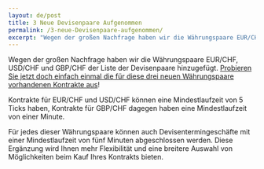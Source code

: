 ```yaml
---
layout: de/post
title: 3 Neue Devisenpaare Aufgenommen
permalink: /3-neue-Devisenpaare-aufgenommen/
excerpt: "Wegen der großen Nachfrage haben wir die Währungspaare EUR/CHF, USD/CHF und GBP/CHF der Liste der Devisenpaare hinzugefügt. Probieren Sie jetzt doch einfach einmal die für diese drei neuen Währungspaare...."  
---
```


Wegen der großen Nachfrage haben wir die Währungspaare EUR/CHF, USD/CHF und GBP/CHF der Liste der Devisenpaare hinzugefügt. [Probieren Sie jetzt doch einfach einmal die für diese drei neuen Währungspaare vorhandenen Kontrakte aus](https://www.binary.com/d/trade.cgi?market=forex&time=5m&form_name=risefall&expiry_type=duration&amount_type=payout&H=S0P&currency=USD&underlying_symbol=frxEURCHF&amount=100&date_start=now&type=CALL&L=S0P&l=DE&utm_source=blog&utm_medium=social&utm_campaign=whatsnew)!

Kontrakte für EUR/CHF und USD/CHF können eine Mindestlaufzeit von 5 Ticks haben, Kontrakte für GBP/CHF dagegen haben eine Mindestlaufzeit von einer Minute. 

Für jedes dieser Währungspaare können auch Devisentermingeschäfte mit einer Mindestlaufzeit von fünf Minuten abgeschlossen werden. Diese Ergänzung wird Ihnen mehr Flexibilität und eine breitere Auswahl von Möglichkeiten beim Kauf Ihres Kontrakts bieten.
